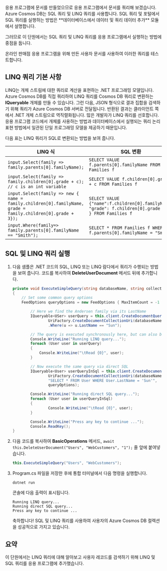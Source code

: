 <!--TODO: Explain how to do ExecuteNext (pages closer to SDK imp) vs ToList (continuation token)--> 응용 프로그램에 문서를 만들었으므로 응용 프로그램에서 문서를 쿼리해 보겠습니다. Azure Cosmos DB는 SQL 쿼리 및 LINQ 쿼리를 사용합니다. SQL 쿼리 및 포털에서 SQL 쿼리를 실행하는 방법은 **데이터베이스에서 데이터 및 쿼리 데이터 추가** 모듈에서 설명합니다. 

그러므로 이 단원에서는 SQL 쿼리 및 LINQ 쿼리를 응용 프로그램에서 실행하는 방법에 중점을 둡니다.

온라인 판매점 응용 프로그램을 위해 만든 사용자 문서를 사용하여 이러한 쿼리를 테스트합니다.

## <a name="linq-query-basics"></a>LINQ 쿼리 기본 사항

LINQ는 개체 스트림에 대한 쿼리로 계산을 표현하는 .NET 프로그래밍 모델입니다. Azure Cosmos DB를 직접 쿼리하여 LINQ 쿼리를 Cosmos DB 쿼리로 변환하는 **IQueryable** 개체를 만들 수 있습니다. 그런 다음, JSON 형식으로 결과 집합을 검색하기 위해 쿼리가 Azure Cosmos DB 서버로 전달됩니다. 반환된 결과는 클라이언트 쪽에서 .NET 개체 스트림으로 역직렬화됩니다. 많은 개발자가 LINQ 쿼리를 선호합니다. 응용 프로그램 코드에서 개체를 사용하는 방법과 데이터베이스에서 실행되는 쿼리 논리 표현 방법에서 일관된 단일 프로그래밍 모델을 제공하기 때문입니다.

다음 표는 LINQ 쿼리가 SQL로 변환되는 방법을 보여 줍니다.

| LINQ 식 | SQL 변환 |
|---|---|
| `input.Select(family => family.parents[0].familyName);`| `SELECT VALUE f.parents[0].familyName FROM Families f` |
|`input.Select(family => family.children[0].grade + c); // c is an int variable` | `SELECT VALUE f.children[0].grade + c FROM Families f` |
|`input.Select(family => new { name = family.children[0].familyName, grade = family.children[0].grade + 3});`| `SELECT VALUE {"name":f.children[0].familyName, "grade": f.children[0].grade + 3 } FROM Families f`|
|`input.Where(family=> family.parents[0].familyName == "Smith");`|`SELECT * FROM Families f WHERE f.parents[0].familyName = "Smith"`|

## <a name="run-sql-and-linq-queries"></a>SQL 및 LINQ 쿼리 실행

1. 다음 샘플은 .NET 코드의 SQL, LINQ 또는 LINQ 람다에서 쿼리가 수행되는 방법을 보여 줍니다. 코드를 복사하여 **DeleteUserDocument** 메서드 뒤에 추가합니다.

    ```csharp
    private void ExecuteSimpleQuery(string databaseName, string collectionName)
    {
        // Set some common query options
        FeedOptions queryOptions = new FeedOptions { MaxItemCount = -1 };
    
            // Here we find the Andersen family via its LastName
            IQueryable<USer> userQuery = this.client.CreateDocumentQuery<Family>(
                    UriFactory.CreateDocumentCollectionUri(databaseName, collectionName), queryOptions)
                    .Where(u => u.LastName == "Sun");
    
            // The query is executed synchronously here, but can also be executed asynchronously via the IDocumentQuery<T> interface
            Console.WriteLine("Running LINQ query...");
            foreach (User user in userQuery)
            {
                Console.WriteLine("\tRead {0}", user);
            }
    
            // Now execute the same query via direct SQL
            IQueryable<User> userQueryInSql = this.client.CreateDocumentQuery<User>(
                    UriFactory.CreateDocumentCollectionUri(databaseName, collectionName),
                    "SELECT * FROM User WHERE User.LastName = 'Sun'",
                    queryOptions);
    
            Console.WriteLine("Running direct SQL query...");
            foreach (User user in userQueryInSql)
            {
                    Console.WriteLine("\tRead {0}", user);
            }
    
            Console.WriteLine("Press any key to continue ...");
            Console.ReadKey();
    }
    ```

2. 다음 코드를 복사하여 **BasicOperations** 메서드, `await this.DeleteUserDocument("Users", "WebCustomers", "1");` 줄 앞에 붙여넣습니다.

    ```csharp
    this.ExecuteSimpleQuery("Users", "WebCustomers");
    ```

3. Program.cs 파일을 저장한 후에 통합 터미널에서 다음 명령을 실행합니다.
    
    ```
    dotnet run
    ```

    콘솔에 다음 출력이 표시됩니다.

    ```
    Running LINQ query...
    Running direct SQL query...
    Press any key to continue ...
    ```

    축하합니다! SQL 및 LINQ 쿼리를 사용하여 사용자의 Azure Cosmos DB 컬렉션을 성공적으로 가지고 있습니다.

## <a name="summary"></a>요약

이 단원에서는 LINQ 쿼리에 대해 알아보고 사용자 레코드를 검색하기 위해 LINQ 및 SQL 쿼리를 응용 프로그램에 추가했습니다.